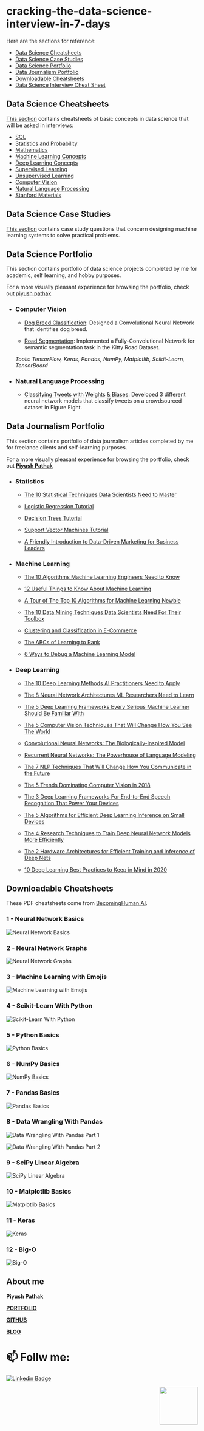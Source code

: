 # cracking-the-data-science-interview-in-7-days

Here are the sections for reference:

* [Data Science Cheatsheets](#data-science-cheatsheets)
* [Data Science Case Studies](#data-science-case-studies)
* [Data Science Portfolio](#data-science-portfolio)
* [Data Journalism Portfolio](#data-journalism-portfolio)
* [Downloadable Cheatsheets](#downloadable-cheatsheets)
* [Data Science Interview Cheat Sheet](https://www.interviewbit.com/data-science-interview-questions/)

## Data Science Cheatsheets

[This section](https://github.com/piyushpathak03/cracking-the-data-science-interview-in-7-days/tree/master/Cheatsheets) contains cheatsheets of basic concepts in data science that will be asked in interviews:

* [SQL](https://github.com/piyushpathak03/cracking-the-data-science-interview-in-7-days/tree/master/Cheatsheets#sql)
* [Statistics and Probability](https://github.com/piyushpathak03/cracking-the-data-science-interview-in-7-days/tree/master/Cheatsheets#statistics-and-probability)
* [Mathematics](https://github.com/piyushpathak03/cracking-the-data-science-interview-in-7-days/tree/master/Cheatsheets#mathematics)
* [Machine Learning Concepts](https://github.com/piyushpathak03/cracking-the-data-science-interview-in-7-days/tree/master/Cheatsheets#machine-learning-concepts)
* [Deep Learning Concepts](https://github.com/piyushpathak03/cracking-the-data-science-interview-in-7-days/tree/master/Cheatsheets#deep-learning-concepts)
* [Supervised Learning](https://github.com/piyushpathak03/cracking-the-data-science-interview-in-7-days/tree/master/Cheatsheets#supervised-learning)
* [Unsupervised Learning](https://github.com/piyushpathak03/cracking-the-data-science-interview-in-7-days/tree/master/Cheatsheets#unsupervised-learning)
* [Computer Vision](https://github.com/piyushpathak03/cracking-the-data-science-interview-in-7-days/tree/master/Cheatsheets#computer-vision)
* [Natural Language Processing](https://piyushpathak03/cracking-the-data-science-interview-in-7-days/tree/master/Cheatsheets#natural-language-processing)
* [Stanford Materials](https://github.com/piyushpathak03/cracking-the-data-science-interview-in-7-days/tree/master/Cheatsheets#stanford-materials)


## Data Science Case Studies
[This section](https://github.com/piyushpathak03/cracking-the-data-science-interview-in-7-days/tree/master/Case-Studies) contains case study questions that concern designing machine learning systems to solve practical problems.

## Data Science Portfolio

This section contains portfolio of data science projects completed by me for academic, self learning, and hobby purposes.

For a more visually pleasant experience for browsing the portfolio, check out [piyush pathak](https://anirudhrapathak3.wixsite.com/piyush)


- ### Computer Vision

    - [Dog Breed Classification](https://medium.com/nanonets/how-to-easily-build-a-dog-breed-image-classification-model-2fd214419cde): Designed a Convolutional Neural Network that identifies dog breed.

    - [Road Segmentation](https://medium.com/nanonets/how-to-do-image-segmentation-using-deep-learning-c673cc5862ef): Implemented a Fully-Convolutional Network for semantic segmentation task in the Kitty Road Dataset.

    _Tools: TensorFlow, Keras, Pandas, NumPy, Matplotlib, Scikit-Learn, TensorBoard_

- ### Natural Language Processing

    - [Classifying Tweets with Weights & Biases](https://www.wandb.com/articles/classifying-tweets-with-wandb): Developed 3 different neural network models that classify tweets on a crowdsourced dataset in Figure Eight.


## Data Journalism Portfolio

This section contains portfolio of data journalism articles completed by me for freelance clients and self-learning purposes.

For a more visually pleasant experience for browsing the portfolio, check out [**Piyush Pathak**](https://anirudhrapathak3.wixsite.com/piyush)

- ### Statistics

    - [The 10 Statistical Techniques Data Scientists Need to Master](https://www.kdnuggets.com/2017/11/10-statistical-techniques-data-scientists-need-master.html)

    - [Logistic Regression Tutorial](https://www.datacamp.com/community/tutorials/logistic-regression-R)

    - [Decision Trees Tutorial](https://www.datacamp.com/community/tutorials/decision-trees-R)

    - [Support Vector Machines Tutorial](https://www.datacamp.com/community/tutorials/support-vector-machines-r)

    - [A Friendly Introduction to Data-Driven Marketing for Business Leaders](https://www.topbots.com/data-driven-marketing-for-business-leaders/)

- ### Machine Learning

    - [The 10 Algorithms Machine Learning Engineers Need to Know](https://www.kdnuggets.com/2016/08/10-algorithms-machine-learning-engineers.html)

    - [12 Useful Things to Know About Machine Learning](https://www.kdnuggets.com/2018/04/12-useful-things-know-about-machine-learning.html)

    - [A Tour of The Top 10 Algorithms for Machine Learning Newbie](https://builtin.com/data-science/tour-top-10-algorithms-machine-learning-newbies)

    - [The 10 Data Mining Techniques Data Scientists Need For Their Toolbox](https://builtin.com/data-science/10-data-mining-techniques-data-scientists-need-their-toolbox)

    - [Clustering and Classification in E-Commerce](https://lucidworks.com/2019/01/24/clustering-classification-supervised-unsupervised-learning-ecommerce/)

    - [The ABCs of Learning to Rank](https://lucidworks.com/post/abcs-learning-to-rank/)

    - [6 Ways to Debug a Machine Learning Model](https://www.wandb.com/articles/debug-ml-model)

- ### Deep Learning

    - [The 10 Deep Learning Methods AI Practitioners Need to Apply](https://www.kdnuggets.com/2017/12/10-deep-learning-methods-ai-practitioners-need-apply.html)

    - [The 8 Neural Network Architectures ML Researchers Need to Learn](https://www.kdnuggets.com/2018/02/8-neural-network-architectures-machine-learning-researchers-need-learn.html)

    - [The 5 Deep Learning Frameworks Every Serious Machine Learner Should Be Familiar With](https://heartbeat.fritz.ai/the-5-deep-learning-frameworks-every-serious-machine-learner-should-be-familiar-with-93f4d469d24c)

    - [The 5 Computer Vision Techniques That Will Change How You See The World](https://heartbeat.fritz.ai/the-5-computer-vision-techniques-that-will-change-how-you-see-the-world-1ee19334354b)

    - [Convolutional Neural Networks: The Biologically-Inspired Model](https://www.codementor.io/@james_aka_yale/convolutional-neural-networks-the-biologically-inspired-model-iq6s48zms)

    - [Recurrent Neural Networks: The Powerhouse of Language Modeling](https://builtin.com/data-science/recurrent-neural-networks-powerhouse-language-modeling)

    - [The 7 NLP Techniques That Will Change How You Communicate in the Future](https://heartbeat.fritz.ai/the-7-nlp-techniques-that-will-change-how-you-communicate-in-the-future-part-i-f0114b2f0497)

    - [The 5 Trends Dominating Computer Vision in 2018](https://heartbeat.fritz.ai/the-5-trends-that-dominated-computer-vision-in-2018-de38fbb9bd86)

    - [The 3 Deep Learning Frameworks For End-to-End Speech Recognition That Power Your Devices](https://heartbeat.fritz.ai/the-3-deep-learning-frameworks-for-end-to-end-speech-recognition-that-power-your-devices-37b891ddc380)

    - [The 5 Algorithms for Efficient Deep Learning Inference on Small Devices](https://heartbeat.fritz.ai/the-5-algorithms-for-efficient-deep-learning-inference-on-small-devices-bcc2d18aa806)

    - [The 4 Research Techniques to Train Deep Neural Network Models More Efficiently](https://heartbeat.fritz.ai/the-4-research-techniques-to-train-deep-neural-network-models-more-efficiently-810ea2886205)

    - [The 2 Hardware Architectures for Efficient Training and Inference of Deep Nets](https://heartbeat.fritz.ai/the-2-types-of-hardware-architectures-for-efficient-training-and-inference-of-deep-neural-networks-a034850e26dd)

    - [10 Deep Learning Best Practices to Keep in Mind in 2020](https://nanonets.com/blog/10-best-practices-deep-learning/)

## Downloadable Cheatsheets

These PDF cheatsheets come from [BecomingHuman.AI](https://becominghuman.ai/cheat-sheets-for-ai-neural-networks-machine-learning-deep-learning-big-data-science-pdf-f22dc900d2d7).

### 1 - Neural Network Basics

![Neural Network Basics](Neural_Nets_Basics.png)

### 2 - Neural Network Graphs

![Neural Network Graphs](Neural_Nets_Graphs.png)

### 3 - Machine Learning with Emojis

![Machine Learning with Emojis](ML_In_Emoji.png)

### 4 - Scikit-Learn With Python

![Scikit-Learn With Python](Scikit_Learn_With_Python.png)

### 5 - Python Basics

![Python Basics](Python_Basics.png)

### 6 - NumPy Basics

![NumPy Basics](NumPy_Basics.png)

### 7 - Pandas Basics

![Pandas Basics](Pandas_Basics.png)

### 8 - Data Wrangling With Pandas

![Data Wrangling With Pandas Part 1](Data_Wrangling_With_Pandas_Part1.png)

![Data Wrangling With Pandas Part 2](Data_Wrangling_With_Pandas_Part2.png)

### 9 - SciPy Linear Algebra

![SciPy Linear Algebra](SciPy_Linear_Algebra.png)

### 10 - Matplotlib Basics

![Matplotlib Basics](Matplotlib_Basics.png)

### 11 - Keras

![Keras](Keras.png)

### 12 - Big-O

![Big-O](Big-O.png)

## About me

**Piyush Pathak**

[**PORTFOLIO**](https://anirudhrapathak3.wixsite.com/piyush)

[**GITHUB**](https://github.com/piyushpathak03)

[**BLOG**](https://medium.com/@piyushpathak03)


# 📫 Follw me: 

[![Linkedin Badge](https://img.shields.io/badge/-PiyushPathak-blue?style=flat-square&logo=Linkedin&logoColor=white&link=https://www.linkedin.com/in/piyushpathak03/)](https://www.linkedin.com/in/piyushpathak03/)

<p  align="right"><img height="100" src = "https://media.giphy.com/media/l3URDstnIjBNY7rwLB/giphy.gif"></p>
